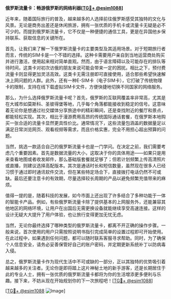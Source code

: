 **俄罗斯流量卡：畅游俄罗斯的网络利器[[TG💪+ @esim1088](https://t.me/s/esim1088)]**

近年来，随着国际旅行的普及，越来越多的人选择前往俄罗斯感受其独特的文化与风景。无论是商务出差还是休闲旅游，拥有一张优质的手机卡或流量卡无疑是必不可少的。而提到俄罗斯流量卡，它不仅是一种便捷的通信工具，更是在异国他乡保持联系、获取信息的关键所在。

首先，让我们来了解一下俄罗斯流量卡的主要类型及其适用场景。对于短期旅行者而言，传统的SIM卡是一个不错的选择。这种卡需要用户亲自到当地运营商处购买并进行激活，使用起来相对简单直观。然而，由于语言障碍以及可能存在的排队等待时间，这类卡对初次访俄的朋友来说可能会带来一定的困扰。相比之下，预付费流量卡则显得更加灵活高效。这类卡无需注册即可直接使用，适合那些希望快速解决上网问题的人群。此外，还有一种E-SIM卡（电子SIM卡），它打破了传统物理卡的限制，支持在线下载虚拟SIM卡文件，方便快捷地切换不同国家的网络服务。

那么，为什么选择俄罗斯流量卡呢？首先，俄罗斯的互联网覆盖率非常高，尤其是在大城市如莫斯科、圣彼得堡等地，几乎每个角落都能接收到稳定的信号。这意味着无论你是想通过社交媒体分享旅途中的精彩瞬间，还是查找附近的餐厅和景点，都能轻松实现。其次，相比于漫游费用高昂的传统国际通话套餐，在俄罗斯本地购买一张合适的流量卡显然更具性价比。通常情况下，这些流量包涵盖的数据量足以满足日常浏览网页、观看视频等需求，而且价格实惠，完全不用担心超出预算的问题。

当然，挑选一款适合自己的俄罗斯流量卡也是一门学问。在决定之前，我们需要考虑几个重要因素。首先是数据流量的大小，这取决于你的具体用途——如果只是用来查看地图或者收发邮件，那么基础版套餐就足够了；但若计划频繁上传高清照片或直播，则建议选择高配版本。其次是通话时长和短信数量，虽然现在很多人已经习惯于通过即时通讯软件交流，但在某些特定场合下，直接拨打电话仍然不可或缺。最后还要注意卡的有效期，尽量选择较长周期的产品以避免频繁充值带来的麻烦。

值得一提的是，随着科技的发展，如今市面上还出现了许多结合了多种功能于一体的智能卡产品。例如，有些俄罗斯流量卡除了提供基本的上网服务外，还能兼容其他地区的网络环境，让用户在出国后无需更换设备就能继续享受高速连接。这样的设计无疑大大提升了用户体验，也让旅行变得更加无忧无虑。

当然，无论你最终选择了哪种类型的俄罗斯流量卡，都离不开正确的操作步骤。一般来说，首次使用的用户只需按照说明书指引完成简单的设置过程即可开始使用。在此过程中，如果遇到任何问题，都可以随时联系客服寻求帮助。同时，为了确保个人信息安全，请务必妥善保管好自己的账户密码，并定期更新系统补丁以防病毒入侵。

总之，俄罗斯流量卡作为现代生活中不可或缺的一部分，正以其独特的优势吸引着越来越多的关注者。无论你是即将踏上这片神秘土地的新手游客，还是长期居住于此的专业人士，拥有一张优质的俄罗斯流量卡都将为你的生活增添更多便利与乐趣。接下来，不妨从现在开始规划你的下一次旅程吧！[[TG💪+ @esim1088](https://t.me/s/esim1088)]

[[TG💪+ @esim1088](https://t.me/s/esim1088) ![Image](https://i.postimg.cc/4NQfJmqS/Snipaste-2025-05-13-00-14-12.png)]